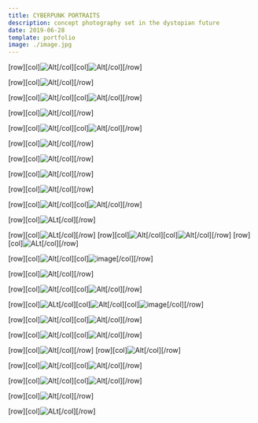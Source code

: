 ```yaml
---
title: CYBERPUNK PORTRAITS
description: concept photography set in the dystopian future
date: 2019-06-28
template: portfolio
image: ./image.jpg
---
```


[row][col]![Alt](./4.jpg "Steffie Harner x Nigal Raymond")[/col][col]![Alt](./2.jpg "Steffie Harner x Akira Harigae")[/col][/row]

[row][col]![Alt](./6.jpg "Steffie Harner x Kevin Douglas | Kabukicho")[/col][/row]

[row][col]![Alt](./23.jpg "Steffie Harner x @future_vizion | Spiritual Machines")[/col][col]![Alt](./24.jpg "Steffie Harner x @future_vizion | Spiritual Machines Cyberpunk FIlm")[/col][/row]

[row][col]![Alt](./23.jpg "Steffie Harner x @future_vizion | Spiritual Machines")[/col][/row]

[row][col]![Alt](./3.jpg "Steffie Harner x @future_vizion")[/col][col]![Alt](./8.jpg "Steffie Harner x Renz Gonzaga | Anata no Warehouse")[/col][/row]

[row][col]![Alt](./12.JPG "Steffie Harner x future_vizion  x Wilmer Lens | Cyberpunk Portrait")[/col][/row]

[row][col]![Alt](./27.jpg "Steffie Harner x @future_vizion | Spiritual Machines")[/col][/row]

[row][col]![Alt](./28.jpg "Steffie Harner x @future_vizion | Spiritual Machines")[/col][/row]

[row][col]![Alt](./35.jpg "Steffie Harner x Akira Harigae | Alone")[/col][/row]

[row][col]![Alt](./32.jpg "Steffie Harner x Akira Harigae | Nothing can happen til you swing the bat")[/col][col]![Alt](./34.jpg "Steffie Harner x Akira Harigae | Reach for your life")[/col][/row]

[row][col]![ALt](./33.jpg)[/col][/row]

[row][col]![ALt](./38.jpg)[/col][/row]
[row][col]![Alt](./20.jpg "Steffie Harner x Akira Harigae | Demon Kitsune")[/col][col]![Alt](./2.jpg "Steffie Harner x Akira Harigae | Cyberpunk Universe")[/col][/row]
[row][col]![ALt](./36.jpg)[/col][/row]

[row][col]![Alt](./16.jpg)[/col][col]![image](./7.jpg)[/col][/row]

[row][col]![Alt](./11.jpg "Steffie Harner x Akira Harigae | Tokyo Ninja")[/col][/row]

[row][col]![Alt](./spiritualmachines1.jpg "Steffie Harner in Spiritual Machines")[/col][col]![Alt](./spiritualmachines2.jpg "Steffie Harner in Spiritual Machines")[/col][/row]

[row][col]![ALt](./9.JPG "Steffie Harner x @beholdcreators | San Francisco")[/col][col]![Alt](./10.jpg "Steffie Harner x Ivan Modero | Yokohama Chinatown")[/col][col]![image](./13.jpg)[/col][/row]

[row][col]![Alt](./21.gif "Steffie Harner in Spiritual Machines: Cyberpunk Shortfilm")[/col][col]![Alt](./22.gif "Steffie Harner in Spiritual Machines: Cyberpunk Shortfilm")[/col][/row]

[row][col]![Alt](./17.jpg "Steffie Harner x Kevin Douglas | Cyberpunk")[/col][col]![Alt](./19.jpeg "Steffie Harner x Kevin Douglas | Cyberpunk")[/col][/row]

[row][col]![Alt](./25.jpg "Steffie Harner x @future_vizion | Spiritual Machines")[/col][/row]
[row][col]![Alt](./26.jpg "Steffie Harner x @future_vizion | Spiritual Machines Cyberpunk FIlm")[/col][/row]

[row][col]![Alt](./29.jpg "Steffie Harner in Spiritual Machines: Cyberpunk Shortfilm")[/col][col]![Alt](./31.jpg "Steffie Harner in Spiritual Machines: Cyberpunk Shortfilm")[/col][/row]

[row][col]![Alt](./39.jpg "Steffie Harner x Steffen Yoshiki | Cyberpunk Boudoir")[/col][col]![Alt](./40.jpg "Steffie Harner x Steffen Yoshiki | Cyberpunk Boudoir")[/col][/row]

[row][col]![Alt](./30.jpg "Steffie Harner in Spiritual Machines: Cyberpunk Shortfilm")[/col][/row]

[row][col]![ALt](./37.jpg)[/col][/row]

